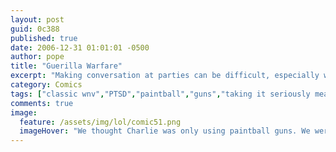 ```yaml
---
layout: post
guid: 0c388
published: true
date: 2006-12-31 01:01:01 -0500
author: pope
title: "Guerilla Warfare"
excerpt: "Making conversation at parties can be difficult, especially when your hobbies are as intense as Scott\'s. "
category: Comics
tags: ["classic wnv","PTSD","paintball","guns","taking it seriously means you're doing it right"]
comments: true 
image:
  feature: /assets/img/lol/comic51.png
  imageHover: "We thought Charlie was only using paintball guns. We were wrong. Dead wrong"
---
```


